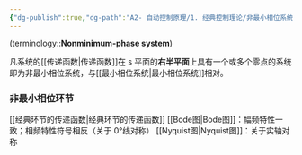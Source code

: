 ```yaml
---
{"dg-publish":true,"dg-path":"A2- 自动控制原理/1. 经典控制理论/非最小相位系统.md","permalink":"/A2- 自动控制原理/1. 经典控制理论/非最小相位系统/","dgPassFrontmatter":true,"noteIcon":"","created":"2024-05-21T15:20:28.786+08:00","updated":"2025-04-25T12:28:19.811+08:00"}
---
```


(terminology::**Nonminimum-phase system**)

凡系统的[[传递函数\|传递函数]]在 s 平面的**右半平面**上具有一个或多个零点的系统即为非最小相位系统，与[[最小相位系统\|最小相位系统]]相对。
### 非最小相位环节
[[经典环节的传递函数\|经典环节的传递函数]]
[[Bode图\|Bode图]]：幅频特性一致；相频特性符号相反（关于 0°线对称）
[[Nyquist图\|Nyquist图]]：关于实轴对称
